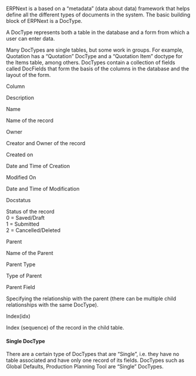 ERPNext is a based on a “metadata” (data about data) framework that helps
define all the different types of documents in the system. The basic building
block of ERPNext is a DocType.

A DocType represents both a table in the database and a form from which a user
can enter data.

Many DocTypes are single tables, but some work in groups. For example,
Quotation has a “Quotation” DocType and a “Quotation Item” doctype for the
Items table, among others. DocTypes contain a collection of fields called
DocFields that form the basis of the columns in the database and the layout of
the form.

Column

Description

Name

Name of the record

Owner

Creator and Owner of the record

Created on

Date and Time of Creation

Modified On

Date and Time of Modification

Docstatus

Status of the record  
0 = Saved/Draft  
1 = Submitted  
2 = Cancelled/Deleted

Parent

Name of the Parent

Parent Type

Type of Parent

Parent Field

Specifying the relationship with the parent (there can be multiple child
relationships with the same DocType).

Index(idx)

Index (sequence) of the record in the child table.

#### Single DocType

There are a certain type of DocTypes that are “Single”, i.e. they have no
table associated and have only one record of its fields. DocTypes such as
Global Defaults, Production Planning Tool are “Single” DocTypes.

